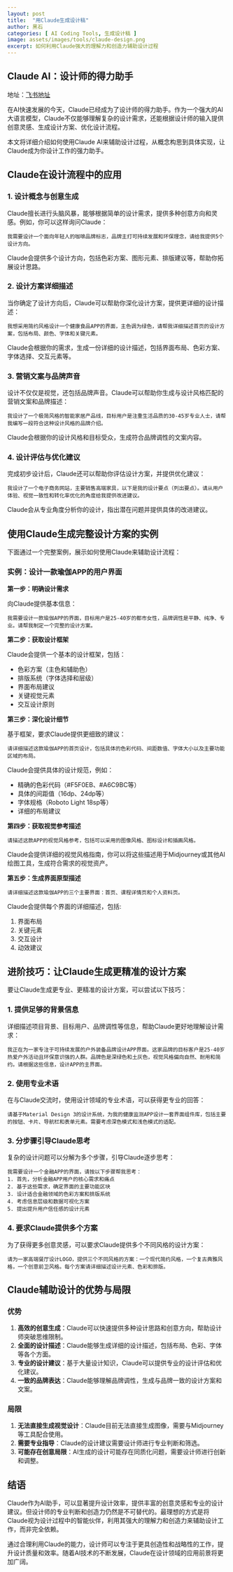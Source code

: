 ```yaml
---
layout: post
title:  "用Claude生成设计稿"
author: 黑石
categories: [ AI Coding Tools, 生成设计稿 ]
image: assets/images/tools/claude-design.png
excerpt: 如何利用Claude强大的理解力和创造力辅助设计过程
---
```


## Claude AI：设计师的得力助手
地址：<a href="https://ew6rccvpnmz.feishu.cn/wiki/ILO2waqXLi1EvqkuKHvcceMOnVd?fromScene=spaceOverview&login_redirect_times=1">飞书地址</a>

在AI快速发展的今天，Claude已经成为了设计师的得力助手。作为一个强大的AI大语言模型，Claude不仅能够理解复杂的设计需求，还能根据设计师的输入提供创意灵感、生成设计方案、优化设计流程。

本文将详细介绍如何使用Claude AI来辅助设计过程，从概念构思到具体实现，让Claude成为你设计工作的强力助手。

## Claude在设计流程中的应用

### 1. 设计概念与创意生成

Claude擅长进行头脑风暴，能够根据简单的设计需求，提供多种创意方向和灵感。例如，你可以这样询问Claude：

```
我需要设计一个面向年轻人的咖啡品牌标志，品牌主打可持续发展和环保理念，请给我提供5个设计方向。
```

Claude会提供多个设计方向，包括色彩方案、图形元素、排版建议等，帮助你拓展设计思路。

### 2. 设计方案详细描述

当你确定了设计方向后，Claude可以帮助你深化设计方案，提供更详细的设计描述：

```
我想采用简约风格设计一个健康食品APP的界面，主色调为绿色，请帮我详细描述首页的设计方案，包括布局、颜色、字体和关键元素。
```

Claude会根据你的需求，生成一份详细的设计描述，包括界面布局、色彩方案、字体选择、交互元素等。

### 3. 营销文案与品牌声音

设计不仅仅是视觉，还包括品牌声音。Claude可以帮助你生成与设计风格匹配的营销文案和品牌描述：

```
我设计了一个极简风格的智能家居产品线，目标用户是注重生活品质的30-45岁专业人士，请帮我编写一段符合这种设计风格的品牌介绍。
```

Claude会根据你的设计风格和目标受众，生成符合品牌调性的文案内容。

### 4. 设计评估与优化建议

完成初步设计后，Claude还可以帮助你评估设计方案，并提供优化建议：

```
我设计了一个电子商务网站，主要销售高端家具，以下是我的设计要点（列出要点）。请从用户体验、视觉一致性和转化率优化的角度给我提供改进建议。
```

Claude会从专业角度分析你的设计，指出潜在问题并提供具体的改进建议。

## 使用Claude生成完整设计方案的实例

下面通过一个完整案例，展示如何使用Claude来辅助设计流程：

### 实例：设计一款瑜伽APP的用户界面

**第一步：明确设计需求**

向Claude提供基本信息：

```
我需要设计一款瑜伽APP的界面，目标用户是25-40岁的都市女性，品牌调性是平静、纯净、专业。请帮我制定一个完整的设计方案。
```

**第二步：获取设计框架**

Claude会提供一个基本的设计框架，包括：

- 色彩方案（主色和辅助色）
- 排版系统（字体选择和层级）
- 界面布局建议
- 关键视觉元素
- 交互设计原则

**第三步：深化设计细节**

基于框架，要求Claude提供更细致的建议：

```
请详细描述这款瑜伽APP的首页设计，包括具体的色彩代码、间距数值、字体大小以及主要功能区域的布局。
```

Claude会提供具体的设计规范，例如：

- 精确的色彩代码（#F5F0EB、#A6C9BC等）
- 具体的间距值（16dp、24dp等）
- 字体规格（Roboto Light 18sp等）
- 详细的布局建议

**第四步：获取视觉参考描述**

```
请描述这款APP的视觉风格参考，包括可以采用的图像风格、图标设计和插画风格。
```

Claude会提供详细的视觉风格指南，你可以将这些描述用于Midjourney或其他AI绘图工具，生成符合需求的视觉资产。

**第五步：生成界面原型描述**

```
请详细描述这款瑜伽APP的三个主要界面：首页、课程详情页和个人资料页。
```

Claude会提供每个界面的详细描述，包括:

1. 界面布局
2. 关键元素
3. 交互设计
4. 动效建议

## 进阶技巧：让Claude生成更精准的设计方案

要让Claude生成更专业、更精准的设计方案，可以尝试以下技巧：

### 1. 提供足够的背景信息

详细描述项目背景、目标用户、品牌调性等信息，帮助Claude更好地理解设计需求：

```
我正在为一家专注于可持续发展的户外装备品牌设计APP界面。这家品牌的目标客户是25-40岁热爱户外活动且环保意识强的人群。品牌色是深绿色和土灰色，视觉风格偏向自然、耐用和简约。请根据这些信息，设计APP的主界面。
```

### 2. 使用专业术语

在与Claude交流时，使用设计领域的专业术语，可以获得更专业的回答：

```
请基于Material Design 3的设计系统，为我的健康监测APP设计一套界面组件库，包括主要的按钮、卡片、导航栏和表单元素。需要考虑深色模式和浅色模式的适配。
```

### 3. 分步骤引导Claude思考

复杂的设计问题可以分解为多个步骤，引导Claude逐步思考：

```
我需要设计一个金融APP的界面，请按以下步骤帮我思考：
1. 首先，分析金融APP用户的核心需求和痛点
2. 基于这些需求，确定界面的主要功能区块
3. 设计适合金融领域的色彩方案和排版系统
4. 考虑信息层级和数据可视化方案
5. 提出提升用户信任感的设计元素
```

### 4. 要求Claude提供多个方案

为了获得更多创意灵感，可以要求Claude提供多个不同风格的设计方案：

```
请为一家高端餐厅设计LOGO，提供三个不同风格的方案：一个现代简约风格，一个复古典雅风格，一个创意前卫风格。每个方案请详细描述设计元素、色彩和排版。
```

## Claude辅助设计的优势与局限

### 优势

1. **高效的创意生成**：Claude可以快速提供多种设计思路和创意方向，帮助设计师突破思维限制。
2. **全面的设计描述**：Claude能够生成详细的设计描述，包括布局、色彩、字体等各个方面。
3. **专业的设计建议**：基于大量设计知识，Claude可以提供专业的设计评估和优化建议。
4. **一致的品牌表达**：Claude能够理解品牌调性，生成与品牌一致的设计方案和文案。

### 局限

1. **无法直接生成视觉设计**：Claude目前无法直接生成图像，需要与Midjourney等工具配合使用。
2. **需要专业指导**：Claude的设计建议需要设计师进行专业判断和筛选。
3. **可能存在创意局限**：AI生成的设计可能存在同质化问题，需要设计师进行创新和调整。

## 结语

Claude作为AI助手，可以显著提升设计效率，提供丰富的创意灵感和专业的设计建议。但设计师的专业判断和创造力仍然是不可替代的。最理想的方式是将Claude视为设计过程中的智能伙伴，利用其强大的理解力和创造力来辅助设计工作，而非完全依赖。

通过合理利用Claude的能力，设计师可以专注于更具创造性和战略性的工作，提升设计质量和效率。随着AI技术的不断发展，Claude在设计领域的应用前景将更加广阔。 
